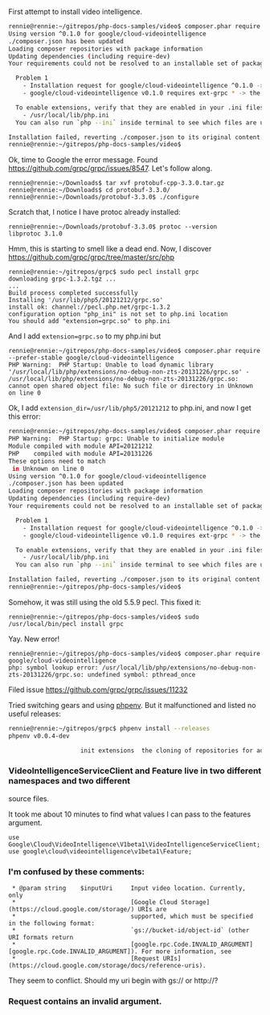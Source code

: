 First attempt to install video intelligence.

``` sh
rennie@rennie:~/gitrepos/php-docs-samples/video$ composer.phar require --prefer-stable google/cloud-videointelligence 
Using version ^0.1.0 for google/cloud-videointelligence
./composer.json has been updated
Loading composer repositories with package information
Updating dependencies (including require-dev)
Your requirements could not be resolved to an installable set of packages.

  Problem 1
    - Installation request for google/cloud-videointelligence ^0.1.0 -> satisfiable by google/cloud-videointelligence[v0.1.0].
    - google/cloud-videointelligence v0.1.0 requires ext-grpc * -> the requested PHP extension grpc is missing from your system.

  To enable extensions, verify that they are enabled in your .ini files:
    - /usr/local/lib/php.ini
  You can also run `php --ini` inside terminal to see which files are used by PHP in CLI mode.

Installation failed, reverting ./composer.json to its original content.
rennie@rennie:~/gitrepos/php-docs-samples/video$ 
```

Ok, time to Google the error message. 
Found https://github.com/grpc/grpc/issues/8547.  Let's follow along.

    rennie@rennie:~/Downloads$ tar xvf protobuf-cpp-3.3.0.tar.gz 
    rennie@rennie:~/Downloads$ cd protobuf-3.3.0/
    rennie@rennie:~/Downloads/protobuf-3.3.0$ ./configure 
    
Scratch that, I notice I have protoc already installed:

    rennie@rennie:~/Downloads/protobuf-3.3.0$ protoc --version
    libprotoc 3.1.0
    
Hmm, this is starting to smell like a dead end.  Now, I discover
https://github.com/grpc/grpc/tree/master/src/php

    rennie@rennie:~/gitrepos/grpc$ sudo pecl install grpc
    downloading grpc-1.3.2.tgz ...
    ...
    Build process completed successfully
    Installing '/usr/lib/php5/20121212/grpc.so'
    install ok: channel://pecl.php.net/grpc-1.3.2
    configuration option "php_ini" is not set to php.ini location
    You should add "extension=grpc.so" to php.ini

And I add `extension=grpc.so` to my php.ini but

    rennie@rennie:~/gitrepos/php-docs-samples/video$ composer.phar require --prefer-stable google/cloud-videointelligence 
    PHP Warning:  PHP Startup: Unable to load dynamic library '/usr/local/lib/php/extensions/no-debug-non-zts-20131226/grpc.so' - /usr/local/lib/php/extensions/no-debug-non-zts-20131226/grpc.so: cannot open shared object file: No such file or directory in Unknown on line 0

Ok, I add `extension_dir=/usr/lib/php5/20121212` to php.ini, and now I get this error:

``` sh
rennie@rennie:~/gitrepos/php-docs-samples/video$ composer.phar require --prefer-stable google/cloud-videointelligence 
PHP Warning:  PHP Startup: grpc: Unable to initialize module
Module compiled with module API=20121212
PHP    compiled with module API=20131226
These options need to match
 in Unknown on line 0
Using version ^0.1.0 for google/cloud-videointelligence
./composer.json has been updated
Loading composer repositories with package information
Updating dependencies (including require-dev)
Your requirements could not be resolved to an installable set of packages.

  Problem 1
    - Installation request for google/cloud-videointelligence ^0.1.0 -> satisfiable by google/cloud-videointelligence[v0.1.0].
    - google/cloud-videointelligence v0.1.0 requires ext-grpc * -> the requested PHP extension grpc is missing from your system.

  To enable extensions, verify that they are enabled in your .ini files:
    - /usr/local/lib/php.ini
  You can also run `php --ini` inside terminal to see which files are used by PHP in CLI mode.

Installation failed, reverting ./composer.json to its original content.
rennie@rennie:~/gitrepos/php-docs-samples/video$ 
```

Somehow, it was still using the old 5.5.9 pecl.  This fixed it:

    rennie@rennie:~/gitrepos/php-docs-samples/video$ sudo /usr/local/bin/pecl install grpc


Yay.  New error!

    rennie@rennie:~/gitrepos/php-docs-samples/video$ composer.phar require google/cloud-videointelligence 
    php: symbol lookup error: /usr/local/lib/php/extensions/no-debug-non-zts-20131226/grpc.so: undefined symbol: pthread_once
    
Filed issue https://github.com/grpc/grpc/issues/11232


Tried switching gears and using [phpenv](https://github.com/phpenv/phpenv).
But it malfunctioned and listed no useful releases:

```sh
rennie@rennie:~/gitrepos/grpc$ phpenv install --releases
phpenv v0.0.4-dev

                    init extensions  the cloning of repositories for additional extensions           
```

### VideoIntelligenceServiceClient and Feature live in two different namespaces and two different
source files.

  It took me about 10 minutes to find what values I can pass to the features
argument.

```
use Google\Cloud\VideoIntelligence\V1beta1\VideoIntelligenceServiceClient;
use google\cloud\videointelligence\v1beta1\Feature;
```

### I'm confused by these comments:

     * @param string    $inputUri     Input video location. Currently, only
     *                                [Google Cloud Storage](https://cloud.google.com/storage/) URIs are
     *                                supported, which must be specified in the following format:
     *                                `gs://bucket-id/object-id` (other URI formats return
     *                                [google.rpc.Code.INVALID_ARGUMENT][google.rpc.Code.INVALID_ARGUMENT]). For more information, see
     *                                [Request URIs](https://cloud.google.com/storage/docs/reference-uris).

They seem to conflict.  Should my uri begin with gs:// or http://?

### Request contains an invalid argument.
